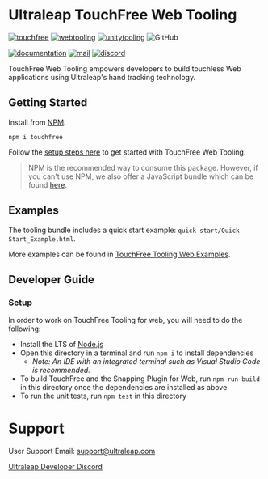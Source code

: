 <!--links-->

[discord]: https://discord.com/invite/3VCndThqxS 'Discord Server'
[touchfree]: https://developer.leapmotion.com/touchfree 'TouchFree Download'
[web]: https://developer.leapmotion.com/touchfree-tooling-for-web 'TouchFree Web Tooling'
[unity]: https://developer.leapmotion.com/touchfree-tooling-unity 'TouchFree Unity Tooling'
[download]: https://developer.leapmotion.com/touchfree-tooling-for-web 'Ultraleap TouchFree Web Tooling Bundle Download'
[install]: https://www.npmjs.com/package/touchfree 'Ultraleap TouchFree Web Tooling'
[documentation]: https://docs.ultraleap.com/touchfree-user-manual/tooling-for-web.html 'Ultraleap TouchFree Web Tooling Documentation'
[setup]: https://docs.ultraleap.com/touchfree-user-manual/tooling-for-web.html#setup 'Ultraleap TouchFree Web Tooling Setup Documentation'
[examples]: https://github.com/ultraleap/TouchFree-Tooling-Examples/tree/develop/Examples-Web 'Ultraleap TouchFree Tooling Web Examples'

<!--content-->

# Ultraleap TouchFree Web Tooling

[![touchfree](https://img.shields.io/badge/TouchFree-00cf75)][touchfree]
[![webtooling](https://img.shields.io/badge/Web%20Tooling-00cf75)][web]
[![unitytooling](https://img.shields.io/badge/Unity%20Tooling-00cf75)][unity]
![GitHub](https://img.shields.io/github/license/ultraleap/TouchFreeWebTooling)

[![documentation](https://img.shields.io/badge/Documentation-docs.ultraleap.com-e47400)][documentation]
[![mail](https://img.shields.io/badge/Email%20Support%20-%20support%40ultraleap.com-7535de)](mailto:support@ultraleap.com)
[![discord](https://img.shields.io/badge/Ultraleap%20Developer%20Discord-7535de)][discord]

TouchFree Web Tooling empowers developers to build touchless Web applications using Ultraleap's hand tracking technology.

## Getting Started

Install from [NPM][install]:

```
npm i touchfree
```

Follow the [setup steps here][setup] to get started with TouchFree Web Tooling.

> NPM is the recommended way to consume this package. However, if you can't use NPM, we also offer a JavaScript bundle which can be found [here][download].

## Examples

The tooling bundle includes a quick start example: `quick-start/Quick-Start_Example.html`.

More examples can be found in [TouchFree Tooling Web Examples][examples].

## Developer Guide

### Setup

In order to work on TouchFree Tooling for web, you will need to do the following:

- Install the LTS of [Node.js](https://nodejs.org/en/download/)
- Open this directory in a terminal and run `npm i` to install dependencies
  - _Note: An IDE with an integrated terminal such as Visual Studio Code is recommended._
- To build TouchFree and the Snapping Plugin for Web, run `npm run build` in this directory once the dependencies are installed as above
- To run the unit tests, run `npm test` in this directory

# Support

User Support Email: support@ultraleap.com

[Ultraleap Developer Discord][discord]
